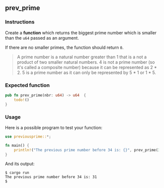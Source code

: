 ## prev_prime

### Instructions

Create a **function** which returns the biggest prime number which is smaller than the `u64` passed as an argument.

If there are no smaller primes, the function should return `0`.

> A prime number is a natural number greater than 1 that is a not a product of two smaller natural numbers.
> 4 is not a prime number (so it's called a composite number) because it can be represented as 2 \* 2. 5 is a prime number as it can only be represented by 5 \* 1 or 1 \* 5.

### Expected function

```rust
pub fn prev_prime(nbr: u64) -> u64  {
    todo!()
}
```

### Usage

Here is a possible program to test your function:

```rust
use previousprime::*;

fn main() {
    println!("The previous prime number before 34 is: {}", prev_prime(34));
}
```

And its output:

```console
$ cargo run
The previous prime number before 34 is: 31
$
```
